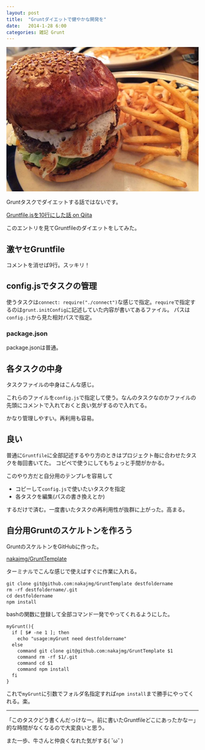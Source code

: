```yaml
---
layout: post
title:  "Gruntダイエットで健やかな開発を"
date:   2014-1-28 6:00
categories: 雑記 Grunt
---
```


![/img/photo/2014-1-28.jpg](/img/photo/2014-1-28.jpg)

Gruntタスクでダイエットする話ではないです。

[Gruntfile.jsを10行にした話 on Qiita](http://qiita.com/watilde/items/278ce0593339072d5627)

このエントリを見てGruntfileのダイエットをしてみた。

## 激ヤセGruntfile

<script src="https://gist.github.com/nakajmg/8655997.js?file=Gruntfile.js"></script>

コメントを消せば9行。スッキリ！


## config.jsでタスクの管理

<script src="https://gist.github.com/nakajmg/8655997.js?file=config.js"></script>

使うタスクは`connect: require("./connect")`な感じで指定。`require`で指定するのは`grunt.initConfig`に記述していた内容が書いてあるファイル。
パスは`config.js`から見た相対パスで指定。

### package.json

package.jsonは普通。

<script src="https://gist.github.com/nakajmg/8655997.js?file=package.json"></script>

## 各タスクの中身

タスクファイルの中身はこんな感じ。

<script src="https://gist.github.com/nakajmg/8655997.js?file=connect.js"></script>
<script src="https://gist.github.com/nakajmg/8655997.js?file=sass.js"></script>
<script src="https://gist.github.com/nakajmg/8655997.js?file=autoprefixer.js"></script>
<script src="https://gist.github.com/nakajmg/8655997.js?file=watch.js"></script>

これらのファイルを`config.js`で指定して使う。なんのタスクなのかファイルの先頭にコメントで入れておくと良い気がするので入れてる。

かなり管理しやすい。再利用も容易。


## 良い

普通に`Gruntfile`に全部記述するやり方のときはプロジェクト毎に合わせたタスクを毎回書いてた。
コピペで使うにしてもちょっと手間がかかる。

このやり方だと自分用のテンプレを容易して

* コピーして`config.js`で使いたいタスクを指定
* 各タスクを編集(パスの書き換えとか)

するだけで済む。一度書いたタスクの再利用性が抜群に上がった。高まる。


## 自分用Gruntのスケルトンを作ろう

GruntのスケルトンをGitHubに作った。

[nakajmg/GruntTemplate](https://github.com/nakajmg/GruntTemplate)

ターミナルでこんな感じで使えばすぐに作業に入れる。

```
git clone git@github.com:nakajmg/GruntTemplate destfoldername
rm -rf destfoldername/.git
cd destfoldername
npm install
```

bashの関数に登録して全部コマンド一発でやってくれるようにした。

```
myGrunt(){
  if [ $# -ne 1 ]; then
    echo "usage:myGrunt need destfoldername"
  else
    command git clone git@github.com:nakajmg/GruntTemplate $1
    command rm -rf $1/.git
    command cd $1
    command npm install
  fi
}
```

これで`myGrunt`に引数でフォルダ名指定すれば`npm install`まで勝手にやってくれる。楽。

---

「このタスクどう書くんだっけなー。前に書いたGruntfileどこにあったかなー」的な時間がなくなるので大変良いと思う。


また一歩、牛さんと仲良くなれた気がする( ˘ω˘ )